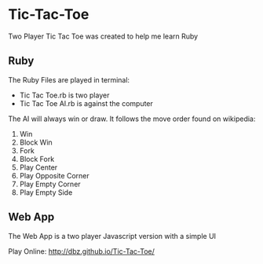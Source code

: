 Tic-Tac-Toe
===========

Two Player Tic Tac Toe was created to help me learn Ruby

Ruby
----

The Ruby Files are played in terminal:

* Tic Tac Toe.rb is two player
* Tic Tac Toe AI.rb is against the computer

The AI will always win or draw. It follows the move order found on wikipedia:

1. Win
2. Block Win
3. Fork
4. Block Fork
5. Play Center
6. Play Opposite Corner
7. Play Empty Corner
8. Play Empty Side

Web App
-------

The Web App is a two player Javascript version with a simple UI

Play Online: http://dbz.github.io/Tic-Tac-Toe/

